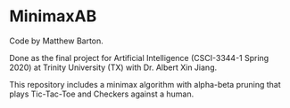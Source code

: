# MinimaxAB

Code by Matthew Barton.

Done as the final project for Artificial Intelligence (CSCI-3344-1 Spring 2020) at Trinity University (TX) with Dr. Albert Xin Jiang.

This repository includes a minimax algorithm with alpha-beta pruning that plays Tic-Tac-Toe and Checkers against a human.
